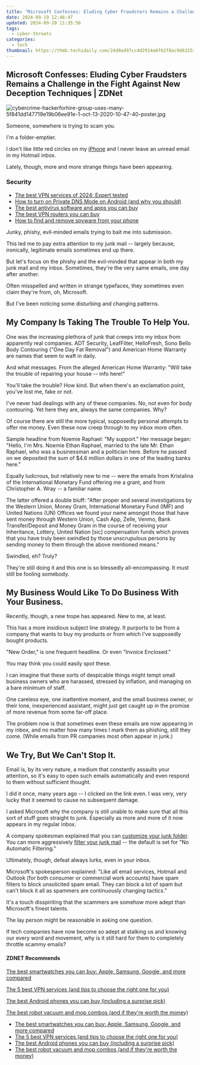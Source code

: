 ```yaml
---
title: "Microsoft Confesses: Eluding Cyber Fraudsters Remains a Challenge in the Fight Against New Deception Techniques | ZDNet"
date: 2024-09-19 12:46:47
updated: 2024-09-20 11:35:56
tags:
  - cyber-threats
categories:
  - tech
thumbnail: https://thmb.techidaily.com/24d9ad97cc4d2914a6f62f8ac9d6325300e284842ea91d53be138fc17a246961.jpg
---
```


## Microsoft Confesses: Eluding Cyber Fraudsters Remains a Challenge in the Fight Against New Deception Techniques | ZDNet

![cybercrime-hackerforhire-group-uses-many-5f841dd147719e19b06ee91e-1-oct-13-2020-10-47-40-poster.jpg](https://www.zdnet.com/a/img/resize/d47c568cd7f5f42b5d1d80e411733a4dd62a08f2/2020/10/13/7e2bdf65-2565-4c8a-b8a8-aa598f940511/cybercrime-hackerforhire-group-uses-many-5f841dd147719e19b06ee91e-1-oct-13-2020-10-47-40-poster.jpg?auto=webp&width=1280)

Someone, somewhere is trying to scam you.

I'm a folder-emptier.

I don't like little red circles on my [iPhone](https://www.zdnet.com/topic/iphone/) and I never leave an unread email in my Hotmail inbox.

Lately, though, more and more strange things have been appearing.

### Security

* [The best VPN services of 2024: Expert tested](https://www.zdnet.com/article/best-vpn/)
* [How to turn on Private DNS Mode on Android (and why you should)](https://www.zdnet.com/article/how-to-turn-on-private-dns-mode-on-android-and-why-you-should/)
* [The best antivirus software and apps you can buy](https://www.zdnet.com/article/best-antivirus/)
* [The best VPN routers you can buy](https://www.zdnet.com/article/best-vpn-router/)
* [How to find and remove spyware from your phone](https://www.zdnet.com/article/how-to-find-and-remove-spyware-from-your-phone/)

Junky, phishy, evil-minded emails trying to bait me into submission. 

This led me to pay extra attention to my junk mail -- largely because, ironically, legitimate emails sometimes end up there.

But let's focus on the phishy and the evil-minded that appear in both my junk mail and my inbox. Sometimes, they're the very same emails, one day after another.

Often misspelled and written in strange typefaces, they sometimes even claim they're from, oh, Microsoft. 

But I've been noticing some disturbing and changing patterns.

## My Company Is Taking The Trouble To Help You.  

One was the increasing plethora of junk that creeps into my inbox from apparently real companies. ADT Security, LeafFilter, HelloFresh, Sono Bello Body Contouring ("One Day Fat Removal") and American Home Warranty are names that seem to waft in daily.

And what messages. From the alleged American Home Warranty: "Will take the trouble of repairing your house -- info here!"

You'll take the trouble? How kind. But when there's an exclamation point, you've lost me, fake or not. 

I've never had dealings with any of these companies. No, not even for body contouring. Yet here they are, always the same companies. Why?

Of course there are still the more typical, supposedly personal attempts to offer me money. Even these now creep through to my inbox more often.

Sample headline from Noemie Raphael: "My support." Her message began: "Hello, I'm Mrs. Noemie Ethan Raphael, married to the late Mr. Ethan Raphael, who was a businessman and a politician here. Before he passed on we deposited the sum of $4.6 million dollars in one of the leading banks here." 

Equally ludicrous, but relatively new to me -- were the emails from Kristalina of the International Monetary Fund offering me a grant, and from Christopher A. Wray -- a familiar name.

The latter offered a double bluff: "After proper and several investigations by the Western Union, Money Gram, International Monetary Fund (IMF) and United Nations (UN) Offices we found your name amongst those that have sent money through Western Union, Cash App, Zelle, Venmo, Bank Transfer/Deposit and Money Gram in the course of receiving your Inheritance, Lottery, United Nation \[sic\] compensation funds which proves that you have truly been swindled by those unscrupulous persons by sending money to them through the above mentioned means." 

Swindled, eh? Truly?

They're still doing it and this one is so blessedly all-encompassing. It must still be fooling somebody. 

## My Business Would Like To Do Business With Your Business.  

Recently, though, a new trope has appeared. New to me, at least. 

This has a more insidious subject line strategy. It purports to be from a company that wants to buy my products or from which I've supposedly bought products. 

"New Order," is one frequent headline. Or even "Invoice Enclosed."

You may think you could easily spot these. 

I can imagine that these sorts of despicable things might tempt small business owners who are harassed, stressed by inflation, and managing on a bare minimum of staff. 

One careless eye, one inattentive moment, and the small business owner, or their lone, inexperienced assistant, might just get caught up in the promise of more revenue from some far-off place.

The problem now is that sometimes even these emails are now appearing in my inbox, and no matter how many times I mark them as phishing, still they come. (While emails from PR companies most often appear in junk.)

## We Try, But We Can't Stop It.  

Email is, by its very nature, a medium that constantly assaults your attention, so it's easy to open such emails automatically and even respond to them without sufficient thought. 

I did it once, many years ago -- I clicked on the link even. I was very, very lucky that it seemed to cause no subsequent damage.

I asked Microsoft why the company is still unable to make sure that all this sort of stuff goes straight to junk. Especially as more and more of it now appears in my regular inbox. 

A company spokesman explained that you can [customize your junk folder](https://support.microsoft.com/en-us/office/overview-of-the-junk-email-filter-5ae3ea8e-cf41-4fa0-b02a-3b96e21de089). You can more aggressively [filter your junk mail](https://support.microsoft.com/en-us/office/change-the-level-of-protection-in-the-junk-email-filter-e89c12d8-9d61-4320-8c57-d982c8d52f6b) \-- the default is set for "No Automatic Filtering."

Ultimately, though, defeat always lurks, even in your inbox.

Microsoft's spokesperson explained: "Like all email services, Hotmail and Outlook (for both consumer or commercial work accounts) have spam filters to block unsolicited spam email. They can block a lot of spam but can't block it all as spammers are continuously changing tactics."

It's a touch disspiriting that the scammers are somehow more adept than Microsoft's finest talents.

The lay person might be reasonable in asking one question. 

If tech companies have now become so adept at stalking us and knowing our every word and movement, why is it still hard for them to completely throttle scammy emails?

#### **ZDNET** Recommends

[The best smartwatches you can buy: Apple, Samsung, Google, and more compared](https://www.zdnet.com/article/best-smartwatch/ "The best smartwatches you can buy: Apple, Samsung, Google, and more compared")

[The 5 best VPN services (and tips to choose the right one for you)](https://www.zdnet.com/article/best-vpn/ "The 5 best VPN services (and tips to choose the right one for you)")

[The best Android phones you can buy (including a surprise pick)](https://www.zdnet.com/article/best-android-phone/ "The best Android phones you can buy (including a surprise pick)")

[The best robot vacuum and mop combos (and if they're worth the money)](https://www.zdnet.com/article/best-robot-vacuum-mop/ "The best robot vacuum and mop combos (and if they're worth the money)")

* [The best smartwatches you can buy: Apple, Samsung, Google, and more compared](https://www.zdnet.com/article/best-smartwatch/ "The best smartwatches you can buy: Apple, Samsung, Google, and more compared")
* [The 5 best VPN services (and tips to choose the right one for you)](https://www.zdnet.com/article/best-vpn/ "The 5 best VPN services (and tips to choose the right one for you)")
* [The best Android phones you can buy (including a surprise pick)](https://www.zdnet.com/article/best-android-phone/ "The best Android phones you can buy (including a surprise pick)")
* [The best robot vacuum and mop combos (and if they're worth the money)](https://www.zdnet.com/article/best-robot-vacuum-mop/ "The best robot vacuum and mop combos (and if they're worth the money)")

<ins class="adsbygoogle"
     style="display:block"
     data-ad-format="autorelaxed"
     data-ad-client="ca-pub-7571918770474297"
     data-ad-slot="1223367746"></ins>



<ins class="adsbygoogle"
     style="display:block"
     data-ad-client="ca-pub-7571918770474297"
     data-ad-slot="8358498916"
     data-ad-format="auto"
     data-full-width-responsive="true"></ins>

